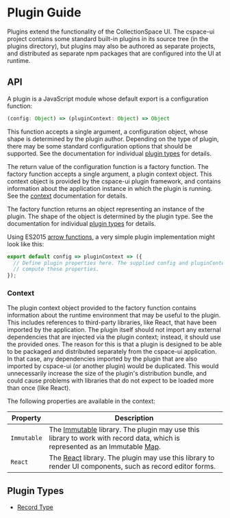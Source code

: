 # Plugin Guide

Plugins extend the functionality of the CollectionSpace UI. The cspace-ui project contains some standard built-in plugins in its source tree (in the plugins directory), but plugins may also be authored as separate projects, and distributed as separate npm packages that are configured into the UI at runtime.

## API

A plugin is a JavaScript module whose default export is a configuration function:

```JavaScript
(config: Object) => (pluginContext: Object) => Object
```

This function accepts a single argument, a configuration object, whose shape is determined by the plugin author. Depending on the type of plugin, there may be some standard configuration options that should be supported. See the documentation for individual [plugin types](#plugin-types) for details. 

The return value of the configuration function is a factory function. The factory function accepts a single argument, a plugin context object. This context object is provided by the cspace-ui plugin framework, and contains information about the application instance in which the plugin is running. See the [context](#context) documentation for details.

The factory function returns an object representing an instance of the plugin. The shape of the object is determined by the plugin type. See the documentation for individual [plugin types](#plugin-types) for details.

Using ES2015 [arrow functions](https://developer.mozilla.org/en-US/docs/Web/JavaScript/Reference/Functions/Arrow_functions), a very simple plugin implementation might look like this:

```JavaScript
export default config => pluginContext => ({
  // Define plugin properties here. The supplied config and pluginContext arguments may be used to
  // compute these properties.
});
```

### Context

The plugin context object provided to the factory function contains information about the runtime environment that may be useful to the plugin. This includes references to third-party libraries, like React, that have been imported by the application. The plugin itself should not import any external dependencies that are injected via the plugin context; instead, it should use the provided ones. The reason for this is that a plugin is designed to be able to be packaged and distributed separately from the cspace-ui application. In that case, any dependencies imported by the plugin that are also imported by cspace-ui (or another plugin) would be duplicated. This would unnecessarily increase the size of the plugin's distribution bundle, and could cause problems with libraries that do not expect to be loaded more than once (like React).

The following properties are available in the context:

|Property|Description|
|--------|-----------|
|`Immutable`|The [Immutable](http://facebook.github.io/immutable-js/) library. The plugin may use this library to work with record data, which is represented as an Immutable [Map](http://facebook.github.io/immutable-js/docs/#/Map).|
|`React`|The [React](https://facebook.github.io/react/) library. The plugin may use this library to render UI components, such as record editor forms.|

## Plugin Types

- [Record Type](RecordTypePlugins.md)
